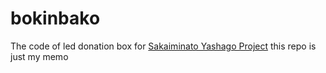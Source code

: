 # bokinbako
The code of led donation box for <a href="https://yashago.org/">Sakaiminato Yashago Project</a>
this repo is just my memo
